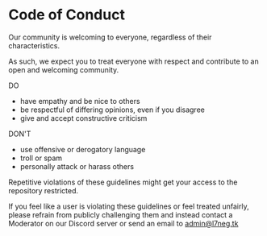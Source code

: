 # Code of Conduct

Our community is welcoming to everyone, regardless of their characteristics.

As such, we expect you to treat everyone with respect and contribute to an open and welcoming community.

DO
- have empathy and be nice to others
- be respectful of differing opinions, even if you disagree
- give and accept constructive criticism

DON'T
- use offensive or derogatory language
- troll or spam
- personally attack or harass others

Repetitive violations of these guidelines might get your access to the repository restricted.


If you feel like a user is violating these guidelines or feel treated unfairly, please refrain from publicly challenging them and instead contact a Moderator on our Discord server or send an email to admin@l7neg.tk
